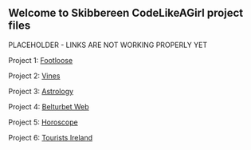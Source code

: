 ## Welcome to Skibbereen CodeLikeAGirl project files

PLACEHOLDER - LINKS ARE NOT WORKING PROPERLY YET


Project 1: [Footloose](https://codelikeagirlvodafoneireland.github.io/Cavan_2018/Footloose/index.html)

Project 2: [Vines](https://codelikeagirlvodafoneireland.github.io/Cavan_2018/KEJ%20Vines/Homepage.html)

Project 3: [Astrology](https://codelikeagirlvodafoneireland.github.io/Cavan_2018/Astrology/home.html)

Project 4: [Belturbet Web](https://codelikeagirlvodafoneireland.github.io/Cavan_2018/BelturbetWeb/index.html)

Project 5: [Horoscope](https://codelikeagirlvodafoneireland.github.io/Cavan_2018/horoscopey/HoroscopeHome.html)

Project 6: [Tourists Ireland](https://codelikeagirlvodafoneireland.github.io/Cavan_2018/touristsIreland/index.html)

